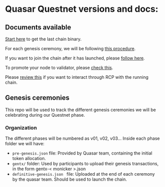 # Quasar Questnet versions and docs:

## Documents available

[Start here](./docs/Get_quasar.md) to get the last chain binary.

For each genesis ceremony, we will be following [this procedure](./docs/Genesis.md).

If you want to join the chain after it has launched, please [follow here](./docs/Join_chain.md).

To promote your node to validator, please [check this](./docs/Promote_to_validator.md).

Please [review this](./docs/Interacting_with_chain.md) if you want to interact through RCP with the running chain.

## Genesis ceremonies

This repo will be used to track the different genesis ceremonies we will be celebrating during our Questnet phase.

### Organization

The different phases will be numbered as v01, v02, v03... 
Inside each phase folder we will have:
- `pre-genesis.json` file: Provided by Quasar team, containing the initial token allocation.
- `gentx/` folder: Used by participants to upload their genesis transactions, in the form gentx-< monicker >.json
- `definitive-genesis.json ` file: Uploaded at the end of each ceremony by the quasar team. Should be used to launch the chain.
